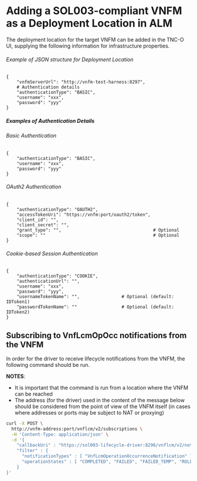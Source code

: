 # Adding a SOL003-compliant VNFM as a Deployment Location in ALM

The deployment location for the target VNFM can be added in the TNC-O UI, supplying the following information for infrastructure properties.

###### Example of JSON structure for Deployment Location
```jsonc
{
    "vnfmServerUrl": "http://vnfm-test-harness:8297",
    # Authentication details
    "authenticationType": "BASIC",
    "username": "xxx",
    "password": "yyy"
}
```

##### Examples of Authentication Details

###### Basic Authentication

```jsonc
{
    "authenticationType": "BASIC",
    "username": "xxx",
    "password": "yyy"
}
```

###### OAuth2 Authentication

```jsonc
{
    "authenticationType": "OAUTH2",
    "accessTokenUri": "https://vnfm:port/oauth2/token",
    "client_id": "",
    "client_secret": "",
    "grant_type": "",                                   # Optional
    "scope": ""                                         # Optional
}
```

###### Cookie-based Session Authentication

```jsonc
{
    "authenticationType": "COOKIE",
    "authenticationUrl": "",
    "username": "xxx",
    "password": "yyy",
    "usernameTokenName": "",                # Optional (default: IDToken1)
    "passwordTokenName": ""                 # Optional (default: IDToken2)
}
```

## Subscribing to VnfLcmOpOcc notifications from the VNFM

In order for the driver to receive lifecycle notifications from the VNFM, the following command should be run.

**NOTES**:
- It is important that the command is run from a location where the VNFM can be reached
- The address (for the driver) used in the content of the message below should be considered from the point of view of the VNFM itself (in cases where addresses or ports may be subject to NAT or proxying) 

```bash
curl -X POST \
  http://vnfm-address:port/vnflcm/v2/subscriptions \
  -H 'Content-Type: application/json' \
  -d '{
    "callbackUri" : "https://sol003-lifecycle-driver:8296/vnflcm/v2/notifications",
    "filter" : {
      "notificationTypes" : [ "VnfLcmOperationOccurrenceNotification" ],
      "operationStates" : [ "COMPLETED", "FAILED", "FAILED_TEMP", "ROLLED_BACK" ]
    }
}'
```